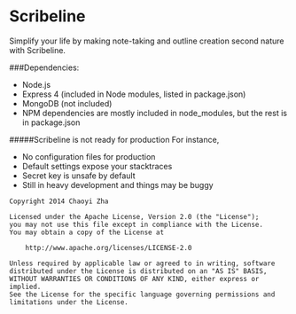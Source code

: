 Scribeline
==========

Simplify your life by making note-taking and outline creation second nature with Scribeline.

###Dependencies:
 - Node.js
 - Express 4 (included in Node modules, listed in package.json)
 - MongoDB (not included)
 - NPM dependencies are mostly included in node_modules, but the rest is in package.json

#####Scribeline is not ready for production
For instance,

 - No configuration files for production
 - Default settings expose your stacktraces
 - Secret key is unsafe by default
 - Still in heavy development and things may be buggy

 

```
Copyright 2014 Chaoyi Zha

Licensed under the Apache License, Version 2.0 (the "License");
you may not use this file except in compliance with the License.
You may obtain a copy of the License at

    http://www.apache.org/licenses/LICENSE-2.0

Unless required by applicable law or agreed to in writing, software
distributed under the License is distributed on an "AS IS" BASIS,
WITHOUT WARRANTIES OR CONDITIONS OF ANY KIND, either express or implied.
See the License for the specific language governing permissions and
limitations under the License.
```
